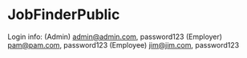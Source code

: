 # JobFinderPublic

Login info:
(Admin) admin@admin.com, password123
(Employer) pam@pam.com, password123
(Employee) jim@jim.com, password123
